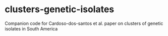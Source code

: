 # clusters-genetic-isolates
Companion code for Cardoso-dos-santos et al. paper on clusters of genetic isolates in South America
